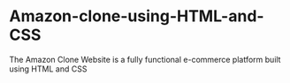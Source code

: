 # Amazon-clone-using-HTML-and-CSS
The Amazon Clone Website is a fully functional e-commerce platform built using HTML and CSS
